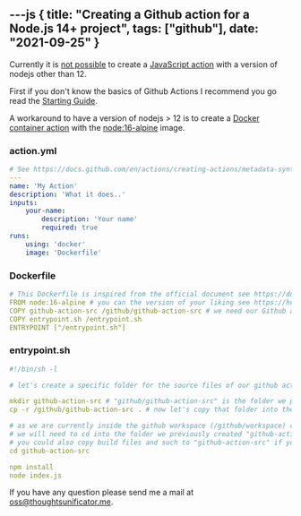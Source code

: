 ---js
{
	title: "Creating a Github action for a Node.js 14+ project",
	tags: ["github"],
	date: "2021-09-25"
}
---
Currently it is [not possible](https://github.com/actions/runner/issues/772) to create a [JavaScript action](https://docs.github.com/en/actions/creating-actions/creating-a-javascript-action) with a version of nodejs other than 12.

First if you don't know the basics of Github Actions I recommend you go read the [Starting Guide](https://docs.github.com/en/actions/creating-actions/about-custom-actions).

A workaround to have a version of nodejs > 12 is to create a [Docker container action](https://docs.github.com/en/actions/creating-actions/creating-a-docker-container-action) with the [node:16-alpine](https://hub.docker.com/_/node) image.

### action.yml
```yaml
# See https://docs.github.com/en/actions/creating-actions/metadata-syntax-for-github-actions for more information about the action.yml syntax
---
name: 'My Action'
description: 'What it does..'
inputs:
	your-name:
		description: 'Your name'
		required: true
runs:
	using: 'docker'
	image: 'Dockerfile'

```


### Dockerfile
```yaml
# This Dockerfile is inspired from the official document see https://docs.github.com/en/actions/creating-actions/creating-a-docker-container-action
FROM node:16-alpine # you can the version of your liking see https://hub.docker.com/_/node for more information
COPY github-action-src /github/github-action-src # we need our Github action source files to be available inside the container so let's copy them to "/github/github-action-src" for now.
COPY entrypoint.sh /entrypoint.sh
ENTRYPOINT ["/entrypoint.sh"]
```


### entrypoint.sh
```yaml
#!/bin/sh -l

# let's create a specific folder for the source files of our github action

mkdir github-action-src # "github/github-action-src" is the folder we put our Github Action source files into using our Dockerfile
cp -r /github/github-action-src . # now let's copy that folder into the folder for the entire repository "/github/workspace"

# as we are currently inside the github workspace (/github/workspace) containing the source files of the entire repository
# we will need to cd into the folder we previously created "github-action-src"
# you could also copy build files and such to "github-action-src" if you need to
cd github-action-src

npm install
node index.js
```

If you have any question please send me a mail at oss@thoughtsunificator.me.
